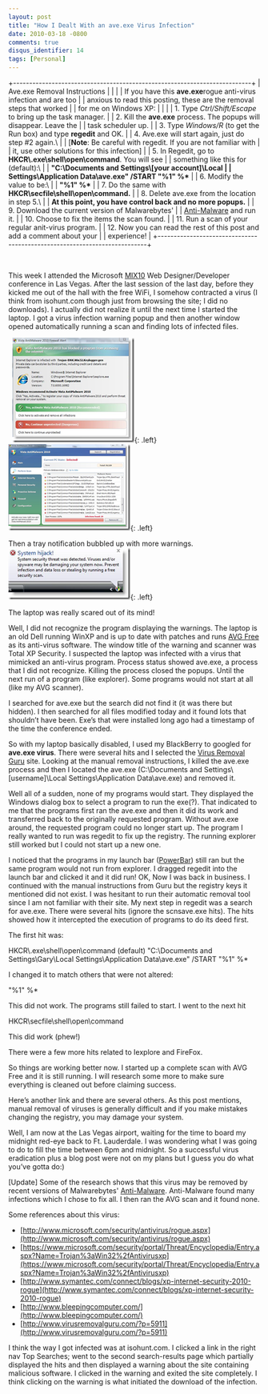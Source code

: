 ```yaml
---
layout: post
title: "How I Dealt With an ave.exe Virus Infection"
date: 2010-03-18 -0800
comments: true
disqus_identifier: 14
tags: [Personal]
---
```

+--------------------------------------------------------------------------+
| Ave.exe Removal Instructions                                             |
|                                                                          |
| If you have this **ave.exe**rogue anti-virus infection and are too       |
| anxious to read this posting, these are the removal steps that worked    |
| for me on Windows XP:                                                    |
|                                                                          |
| 1.  Type *Ctrl/Shift/Escape* to bring up the task manager.               |
| 2.  Kill the **ave.exe** process. The popups will disappear. Leave the   |
|     task scheduler up.                                                   |
| 3.  Type *Windows/R* (to get the Run box) and type **regedit** and OK.   |
| 4.  Ave.exe will start again, just do step \#2 again.\                   |
|      [**Note**: Be careful with regedit. If you are not familiar with    |
|     it, use other solutions for this infection]                          |
| 5.  In Regedit, go to **HKCR\\.exe\\shell\\open\\command**. You will see |
|     something like this for (default):\                                  |
|      **"C:\\Documents and Settings\\[your account]\\Local                |
|     Settings\\Application Data\\ave.exe" /START "%1" %\***               |
| 6.  Modify the value to be:\                                             |
|      **"%1" %\***                                                        |
| 7.  Do the same with **HKCR\\secfile\\shell\\open\\command.**            |
| 8.  Delete ave.exe from the location in step 5.\                         |
|      **At this point, you have control back and no more popups.**        |
| 9.  Download the current version of Malwarebytes'                        |
|     [Anti-Malware](http://malwarebytes.org/mbam.php) and run it.         |
| 10. Choose to fix the items the scan found.                              |
| 11. Run a scan of your regular anit-virus program.                       |
| 12. Now you can read the rest of this post and add a comment about your  |
|     experience!                                                          |
+--------------------------------------------------------------------------+

 

This week I attended the Microsoft [MIX10](http://live.visitmix.com/)
Web Designer/Developer conference in Las Vegas. After the last session
of the last day, before they kicked me out of the hall with the free
WiFi, I somehow contracted a virus (I think from isohunt.com though just
from browsing the site; I did no downloads). I actually did not realize
it until the next time I started the laptop. I got a virus infection
warning popup and then another window opened automatically running a
scan and finding lots of infected files.

 
[![ave1](/images/blogs_webguild_com/gary/WindowsLiveWriter/HowIDealtWithanave.exeVirusInfection_FC19/ave1_thumb.png "ave1")](/images/blogs_webguild_com/gary/WindowsLiveWriter/HowIDealtWithanave.exeVirusInfection_FC19/ave1_2.png){: .left}
[![ave2](/images/blogs_webguild_com/gary/WindowsLiveWriter/HowIDealtWithanave.exeVirusInfection_FC19/ave2_thumb.png "ave2")](/images/blogs_webguild_com/gary/WindowsLiveWriter/HowIDealtWithanave.exeVirusInfection_FC19/ave2_2.png){: .left}

Then a tray notification bubbled up with more warnings.
 
[![ave3](/images/blogs_webguild_com/gary/WindowsLiveWriter/HowIDealtWithanave.exeVirusInfection_FC19/ave3_thumb.png "ave3")](/images/blogs_webguild_com/gary/WindowsLiveWriter/HowIDealtWithanave.exeVirusInfection_FC19/ave3_2.png){: .left}

The laptop was really scared out of its mind!

Well, I did not recognize the program displaying the warnings. The
laptop is an old Dell running WinXP and is up to date with patches and
runs [AVG Free](http://free.avg.com/) as its anti-virus software. The
window title of the warning and scanner was Total XP Security. I
suspected the laptop was infected with a virus that mimicked an
anti-virus program. Process status showed ave.exe, a process that I did
not recognize. Killing the process closed the popups. Until the next run
of a program (like explorer). Some programs would not start at all (like
my AVG scanner).

I searched for ave.exe but the search did not find it (it was there but
hidden). I then searched for all files modified today and it found lots
that shouldn’t have been. Exe’s that were installed long ago had a
timestamp of the time the conference ended.

So with my laptop basically disabled, I used my BlackBerry to googled
for **ave.exe virus**. There were several hits and I selected the [Virus
Removal Guru](http://www.virusremovalguru.com/?p=5911) site. Looking at
the manual removal instructions, I killed the ave.exe process and then I
located the ave.exe (C:\\Documents and Settings\\[username]\\Local
Settings\\Application Data\\ave.exe) and removed it.

Well all of a sudden, none of my programs would start. They displayed
the Windows dialog box to select a program to run the exe(?). That
indicated to me that the programs first ran the ave.exe and then it did
its work and transferred back to the originally requested program.
Without ave.exe around, the requested program could no longer start up.
The program I really wanted to run was regedit to fix up the registry.
The running explorer still worked but I could not start up a new one.

I noticed that the programs in my launch bar
([PowerBar](http://plemsoft.com/)) still ran but the same program would
not run from explorer. I dragged regedit into the launch bar and clicked
it and it did run! OK, Now I was back in business. I continued with the
manual instructions from Guru but the registry keys it mentioned did not
exist. I was hesitant to run their automatic removal tool since I am not
familiar with their site. My next step in regedit was a search for
ave.exe. There were several hits (ignore the scnsave.exe hits). The hits
showed how it intercepted the execution of programs to do its deed
first.

The first hit was:

HKCR\\.exe\\shell\\open\\command 
 (default) 
 "C:\\Documents and Settings\\Gary\\Local Settings\\Application
Data\\ave.exe" /START "%1" %\*

I changed it to match others that were not altered:

"%1" %\*

This did not work. The programs still failed to start. I went to the
next hit

HKCR\\secfile\\shell\\open\\command

This did work (phew!)

There were a few more hits related to Iexplore and FireFox.

So things are working better now. I started up a complete scan with AVG
Free and it is still running. I will research some more to make sure
everything is cleaned out before claiming success.

Here’s another link and there are several others. As this post mentions,
manual removal of viruses is generally difficult and if you make
mistakes changing the registry, you may damage your system.

Well, I am now at the Las Vegas airport, waiting for the time to board
my midnight red-eye back to Ft. Lauderdale. I was wondering what I was
going to do to fill the time between 6pm and midnight. So a successful
virus eradication plus a blog post were not on my plans but I guess you
do what you’ve gotta do:)

[Update] Some of the research shows that this virus may be removed by
recent versions of Malwarebytes'
[Anti-Malware](http://malwarebytes.org/mbam.php). Anti-Malware found
many infections which I chose to fix all. I then ran the AVG scan and it
found none.

Some references about this virus:

-   [http://www.microsoft.com/security/antivirus/rogue.aspx](http://www.microsoft.com/security/antivirus/rogue.aspx)
-   [https://www.microsoft.com/security/portal/Threat/Encyclopedia/Entry.aspx?Name=Trojan%3aWin32%2fAntivirusxp](https://www.microsoft.com/security/portal/Threat/Encyclopedia/Entry.aspx?Name=Trojan%3aWin32%2fAntivirusxp)
-   [http://www.symantec.com/connect/blogs/xp-internet-security-2010-rogue](http://www.symantec.com/connect/blogs/xp-internet-security-2010-rogue)
-   [http://www.bleepingcomputer.com/](http://www.bleepingcomputer.com/)
-   [http://www.virusremovalguru.com/?p=5911](http://www.virusremovalguru.com/?p=5911)

I think the way I got infected was at isohunt.com. I clicked a link in
the right nav Top Searches; went to the second search-results page which
partially displayed the hits and then displayed a warning about the site
containing malicious software. I clicked in the warning and exited the
site completely. I think clicking on the warning is what initiated the
download of the infection.
